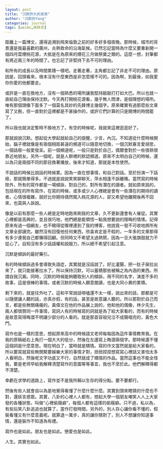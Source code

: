 ```yaml
---
layout: post
title: "沉默許久的良宵"
author: "沉默的Yang"
categories: journal
tags: [weibo,碎碎念]
---
```


距離上一篇博文，還得追溯到飛來倫敦之前的好多好多個夜晚。那時候，城市的背景還是我最喜歡的廣州，炎熱致命的沿海氣候。已然忘記當時為什麼又要重新開一個四月雲煙桃花源，大抵是在為原來的煙花三月做祭奠之類的。這麼一想，封筆都有將近兩三年的時間了。也忘記了非堅持下去不可的理由。

和所有的成長以及時間累積一樣吧。走著走著，主角都忘記了非走不可的理由。原因是，回頭看來，根本沒有什麼東西是非怎麼樣不可的。因為啊，到最後，如我愛你你愛的他都要走。

或許是一直在換地方，沒有一個熟悉的場所讓我堅持敲敲打打如大巴。所以也就一直給自己理由保持沈默。今天再打開桃花源看，幾乎無人問津，是個理想的場所。唯有那個頭像下面多了一個莫名其妙的先鋒博主幾個字。原來確實有過那麼些文章寫了又刪，但一直對於這裡都是不甚操作的，或許它們計算的只是開博的時間罷了。

所以我也就決定暫時不換地方了。有空的時候呢，我就來這裡逛逛好了。

那就說說沉默。想起從大學起就給自己的提醒，少言，內沉。不知道從什麼時候開始，腦子裡就像是有兩個相距甚遠的頻道可以隨意地切換，一個沉默寡言愛胡思，一個話癆一般愛發呆。前一個頻道呢，一般只是對於自己，偶爾會對於一些很熟很靠近地朋友。另外一個呢，就是人群裡的默認頻道。原來不太明白自己的時候，還以為只是兩個不同的節目換著播放，後來才知道，那就是本性使然。

不說話的時候比說話的時候累。因為一直在想事情，和自己對話。至於扮演一下話癆，那就簡單得多。不過就是說說笑笑聊聊天，萍水相逢不訴離殤。當然寫的時候除外，所有的寫作都是一場傾訴，對自己的，對所有潛在的讀者。就如原來說的，包括現在的所有寫作，在寫的時候，或多或少人心裡總是會有一些潛在的期待的讀者。心情很複雜，就好比你期待偶然闖入桃花源的人，卻又希望他離開後再不回來，也莫與人訴說。

像是以前有那麼一些人總是定時地跑來刷我的文章，久不更新還會有人催促。其實心裡都是高興的，並且很巧地，他們總是能領悟一點我想要說的隱晦的情愫。記得原來有過一個網友，也不曉得從哪裡連到了我的博客，他說竟一發不可收地將所有文章全部讀完。雖然沒有回復他任何東西，欣喜肯定是不假的，一年多的文章那得有多少連我自己都懶得回顧。但同時又不希望太過熱鬧，因為一旦大張旗鼓就力不從心了。自知沒有多少話語權和說服力，所以總不希望引起注意。

沉默是傾訴的最好藥引。

有的時候傾訴過多會導致失語症，其實就是沒話說了。好比灌腸，把一肚子屎拉出來了，就只能接著拉水了。所以保持沉默，可以蓄積那些被稱之為內涵的東西。所謂自我沉澱。同時，沉默的時候能夠聽取別人的傾訴，用不同的名字，演差不多的故事，這是很棒的事情。或者沉默的時候人願意閱讀，也是大同小異的累積。

剩下來的，就是往外吐了。這和平常說話嘮嗑還不太一樣，說出來的話，那都是可以隨便讓人聽的話，亦真亦假，有的話，甚至是故意讓人聽的。所以那對於自己而言，都是些無關痛癢的。黃偉文在他的作品展上說的，他和他的偶像，林夕先生，兩人都很贊同一件事情，寫詞人有的時候寫的詞就是為了給大家看的，而有的時候是故意寫得晦澀不明讓少部分的人看的。就是那首容祖兒泣不成聲唱完的，黃色大門。

寫作也是一樣的意思，想起原來高中的時候語文老师每每因為這件事情教育我。在我的原稿紙右上角打一個大大的低分，然後在左邊寫上晦澀兩個字。那時候還不懂這個詞是什麼意思。現在明白了，當時就是矯情。寫的作文當然就是給大家看的，所以要寫就寫些無關緊要娛樂大家的事情才對，扭扭捏捏想寫寫心裡話又害怕太多人看明白，然後呢文字功底又不行，自然就成了矯情的作品。當然這事也不能全怪我，要是老师早給我解釋清楚寫作的意圖等等事宜，我也不至於此。他們解釋得都不清楚。

幸虧在求學的道路上，寫作並不是我所賴以生存的得分點。要不要都行。

然後有些人就會自以為是地覺得看懂了什麼什麼什麼。其實到頭來瞎猜的什麼也不對，還妖言惑眾。其實，八卦的心裡人人都有，想起大學一個朋友嘲笑人人上大家發的各種狀態，叫做“心裡偷窺癖”，每個人都有這樣的偷窺癖。只不過，私以為，有些玩笑八卦追追也就算了，當作打發時間。另外的，別人存心讓你看不懂的，假裝看懂又有什麼意義呢。就算退一萬步，真的讓你猜對了，別人不想讓你知道事情，還是裝作不知道為有禮。

寫作也是如此。朋友也是如此。戀愛也是如此。

人生。其實也如此。